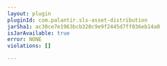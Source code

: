 ```yaml
---
layout: plugin
pluginId: com.palantir.sls-asset-distribution
jarSha1: ac30ce7e1963bcb320c9e9f2445d7ff036eb14a0
isJarAvailable: true
error: NONE
violations: []

---
```

